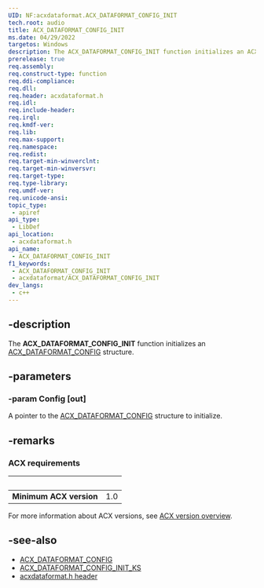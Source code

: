 ```yaml
---
UID: NF:acxdataformat.ACX_DATAFORMAT_CONFIG_INIT
tech.root: audio
title: ACX_DATAFORMAT_CONFIG_INIT
ms.date: 04/29/2022
targetos: Windows
description: The ACX_DATAFORMAT_CONFIG_INIT function initializes an ACX_DATAFORMAT_CONFIG structure.
prerelease: true
req.assembly: 
req.construct-type: function
req.ddi-compliance: 
req.dll: 
req.header: acxdataformat.h
req.idl: 
req.include-header: 
req.irql: 
req.kmdf-ver: 
req.lib: 
req.max-support: 
req.namespace: 
req.redist: 
req.target-min-winverclnt: 
req.target-min-winversvr: 
req.target-type: 
req.type-library: 
req.umdf-ver: 
req.unicode-ansi: 
topic_type:
 - apiref
api_type:
 - LibDef
api_location:
 - acxdataformat.h
api_name:
 - ACX_DATAFORMAT_CONFIG_INIT
f1_keywords:
 - ACX_DATAFORMAT_CONFIG_INIT
 - acxdataformat/ACX_DATAFORMAT_CONFIG_INIT
dev_langs:
 - c++
---
```


## -description

The **ACX_DATAFORMAT_CONFIG_INIT** function initializes an [ACX_DATAFORMAT_CONFIG](ns-acxdataformat-acx_dataformat_config.md) structure.

## -parameters

### -param Config [out]

A pointer to the [ACX_DATAFORMAT_CONFIG](ns-acxdataformat-acx_dataformat_config.md) structure to initialize.

## -remarks

### ACX requirements

| &nbsp; | &nbsp; |
| ---- |:---- |
| **Minimum ACX version** | 1.0 |

For more information about ACX versions, see [ACX version overview](/windows-hardware/drivers/audio/acx-version-overview).

## -see-also

- [ACX_DATAFORMAT_CONFIG](ns-acxdataformat-acx_dataformat_config.md)
- [ACX_DATAFORMAT_CONFIG_INIT_KS](nf-acxdataformat-acx_dataformat_config_init_ks.md)
- [acxdataformat.h header](index.md)

